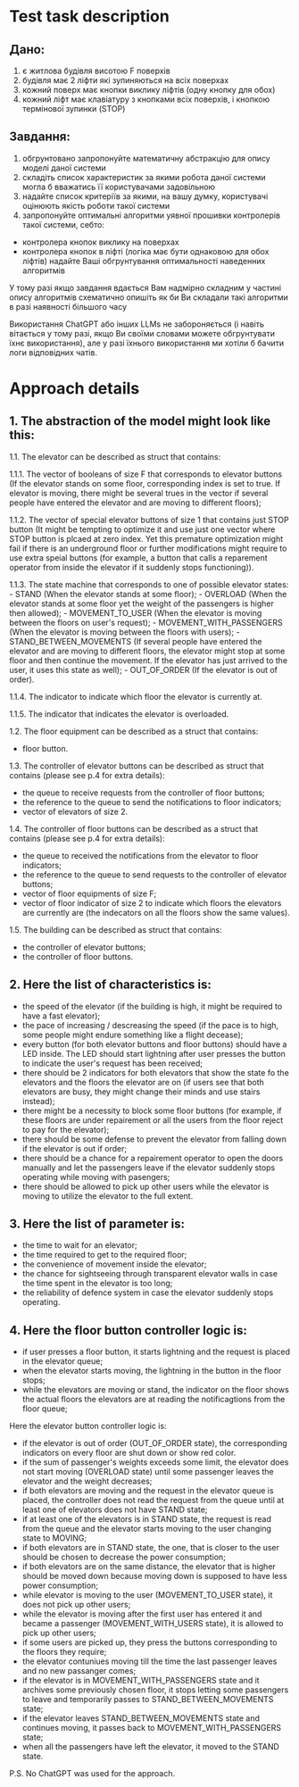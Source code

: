 # Test task description

## Дано:
1. є житлова будівля висотою F поверхів
2. будівля має 2 ліфти які зупиняються на всіх поверхах
3. кожний поверх має кнопки виклику ліфтів (одну кнопку для обох)
4. кожний ліфт має клавіатуру з кнопками всіх поверхів, і кнопкою термінової зупинки (STOP)

## Завдання:
1. обгрунтовано запропонуйте математичну абстракцію для опису моделі даної системи
2. складіть список характеристик за якими робота даної системи могла б вважатись її користувачами задовільною
3. надайте список критеріїв за якими, на вашу думку, користувачі оцінюють якість роботи такої системи
4. запропонуйте оптимальні алгоритми уявної прошивки контролерів такої системи, себто:
* контролера кнопок виклику на поверхах
* контролера кнопок в ліфті (логіка має бути однаковою для обох ліфтів)
надайте Ваші обгрунтування оптимальності наведенних алгоритмів

У тому разі якщо завдання вдається Вам надмірно складним у частині опису алгоритмів схематично опишіть як би Ви складали такі алгоритми в разі наявності більшого часу

Використання ChatGPT або інших LLMs не забороняється (і навіть вітається у тому разі, якщо Ви своїми словами можете обгрунтувати їхнє використання), але у разі їхнього використання ми хотіли б бачити логи відповідних чатів.

# Approach details
## 1. The abstraction of the model might look like this:
 1.1. The elevator can be described as struct that contains:

  1.1.1. The vector of booleans of size F that corresponds to elevator buttons (If the elevator stands on some floor, corresponding index is set to true. If elevator is moving, there might be several trues in the vector if several people have entered the elevator and are moving to different floors);

  1.1.2. The vector of special elevator buttons of size 1 that contains just STOP button (It might be tempting to optimize it and use just one vector where STOP button is plcaed at zero index. Yet this premature optimization might fail if there is an underground floor or further modifications might require to use extra speial buttons (for example, a button that calls a reparement operator from inside the elevator if it suddenly stops functioning)).

  1.1.3. The state machine that corresponds to one of possible elevator states:
    - STAND (When the elevator stands at some floor);
    - OVERLOAD (When the elevator stands at some floor yet the weight of the passengers is higher then allowed);
    - MOVEMENT_TO_USER (When the elevator is moving between the floors on user's request);
    - MOVEMENT_WITH_PASSENGERS (When the elevator is moving between the floors with users);
    - STAND_BETWEEN_MOVEMENTS (If several people have entered the elevator and are moving to different floors, the elevator might stop at some floor and then continue the movement. If the elevator has just arrived to the user, it uses this state as well);
    - OUT_OF_ORDER (If the elevator is out of order).

  1.1.4. The indicator to indicate which floor the elevator is currently at.

  1.1.5. The indicator that indicates the elevator is overloaded.

 1.2. The floor equipment can be described as a struct that contains:
  - floor button.

 1.3. The controller of elevator buttons can be described as struct that contains (please see p.4 for extra details):
  - the queue to receive requests from the controller of floor buttons;
  - the reference to the queue to send the notifications to floor indicators;
  - vector of elevators of size 2.

 1.4. The controller of floor buttons can be described as a struct that contains (please see p.4 for extra details):
  - the queue to received the notifications from the elevator to floor indicators;
  - the reference to the queue to send requests to the controller of elevator buttons;
  - vector of floor equipments of size F;
  - vector of floor indicator of size 2 to indicate which floors the elevators are currently are (the indecators on all the floors show the same values).

 1.5. The building can be described as struct that contains:
  - the controller of elevator buttons;
  - the controller of floor buttons.

## 2. Here the list of characteristics is:
 - the speed of the elevator (if the building is high, it might be required to have a fast elevator);
 - the pace of increasing / descreasing the speed (if the pace is to high, some people might endure something like a flight decease);
 - every button (for both elevator buttons and floor buttons) should have a LED inside. The LED should start lightning after user presses the button to indicate the user's request has been received;
 - there should be 2 indicators for both elevators that show the state fo the elevators and the floors the elevator are on (if users see that both elevators are busy, they might change their minds and use stairs instead);
 - there might be a necessity to block some floor buttons (for example, if these floors are under repairement or all the users from the floor reject to pay for the elevator);
 - there should be some defense to prevent the elevator from falling down if the elevator is out if order;
 - there should be a chance for a repairement operator to open the doors manually and let the passengers leave if the elevator suddenly stops operating while moving with pasengers;
 - there should be allowed to pick up other users while the elevator is moving to utilize the elevator to the full extent.


## 3. Here the list of parameter is:
 - the time to wait for an elevator;
 - the time required to get to the required floor;
 - the convenience of movement inside the elevator;
 - the chance for sightseeing through transparent elevator walls in case the time spent in the elevator is too long;
 - the reliability of defence system in case the elevator suddenly stops operating.


## 4. Here the floor button controller logic is:
  - if user presses a floor button, it starts lightning and the request is placed in the elevator queue;
  - when the elevator starts moving, the lightning in the button in the floor stops;
  - while the elevators are moving or stand, the indicator on the floor shows the actual floors the elevators are at reading the notificagtions from the floor queue;

 Here the elevator button controller logic is:
  - if the elevator is out of order (OUT_OF_ORDER state), the corresponding indicators on every floor are shut down or show red color.
  - if the sum of passenger's weights exceeds some limit, the elevator does not start moving (OVERLOAD state) until some passenger leaves the elevator and the weight decreases;
  - if both elevators are moving and the request in the elevator queue is placed, the controller does not read the request from the queue until at least one of elevators does not have STAND state;
  - if at least one of the elevators is in STAND state, the request is read from the queue and the elevator starts moving to the user changing state to MOVING;
  - if both elevators are in STAND state, the one, that is closer to the user should be chosen to decrease the power consumption;
  - if both elevators are on the same distance, the elevator that is higher should be moved down because moving down is supposed to have less power consumption;
  - while elevator is moving to the user (MOVEMENT_TO_USER state), it does not pick up other users;
  - while the elevator is moving after the first user has entered it and became a passenger (MOVEMENT_WITH_USERS state), it is allowed to pick up other users;
  - if some users are picked up, they press the buttons corresponding to the floors they require;
  - the elevator contuniues moving till the time the last passenger leaves and no new passanger comes;
  - if the elevator is in MOVEMENT_WITH_PASSENGERS state and it archives some previously chosen floor, it stops letting some passengers to leave and temporarily passes to STAND_BETWEEN_MOVEMENTS state;
  - if the elevator leaves STAND_BETWEEN_MOVEMENTS state and continues moving, it passes back to MOVEMENT_WITH_PASSENGERS state;
  - when all the passengers have left the elevator, it moved to the STAND state.

P.S. No ChatGPT was used for the approach.
